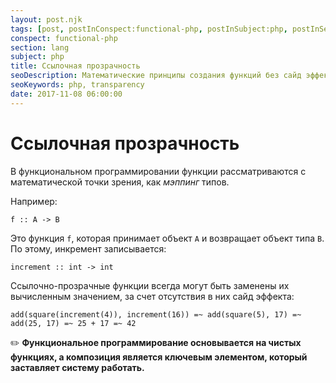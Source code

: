 ```yaml
---
layout: post.njk
tags: [post, postInConspect:functional-php, postInSubject:php, postInSection:lang]
conspect: functional-php
section: lang
subject: php
title: Ссылочная прозрачность
seoDescription: Математические принципы создания функций без сайд эффекта
seoKeywords: php, transparency
date: 2017-11-08 06:00:00
---
```

# Ссылочная прозрачность

В функциональном программировании функции рассматриваются с математической точки зрения, как *мэппинг* типов.

Например:

`f :: A -> B`

Это функция `f`, которая принимает объект `А` и возвращает объект типа `B`. По этому, инкремент записывается:

`increment :: int -> int`

Ссылочно-прозрачные функции всегда могут быть заменены их вычисленным значением, за счет отсутствия в них сайд эффекта:

`add(square(increment(4)), increment(16)) =~ add(square(5), 17) =~ add(25, 17) =~ 25 + 17 =~ 42`

:pencil2: **Функциональное программирование основывается на чистых функциях, а композиция является ключевым элементом, который заставляет систему работать.**